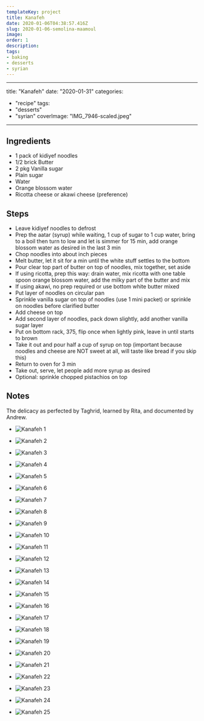 ```yaml
---
templateKey: project
title: Kanafeh
date: 2020-01-06T04:38:57.416Z
slug: 2020-01-06-semolina-maamoul
image:
order: 1
description:
tags:
- baking
- desserts
- syrian
---
```




---
title: "Kanafeh"
date: "2020-01-31"
categories: 
  - "recipe"
tags: 
  - "desserts"
  - "syrian"
coverImage: "IMG_7946-scaled.jpeg"
---

## Ingredients

- 1 pack of kidiyef noodles
- 1/2 brick Butter
- 2 pkg Vanilla sugar
- Plain sugar
- Water
- Orange blossom water
- Ricotta cheese or akawi cheese (preference)

## Steps

- Leave kidiyef noodles to defrost
- Prep the aatar (syrup) while waiting, 1 cup of sugar to 1 cup water, bring to a boil then turn to low and let is simmer for 15 min, add orange blossom water as desired in the last 3 min
- Chop noodles into about inch pieces
- Melt butter, let it sit for a min until the white stuff settles to the bottom
- Pour clear top part of butter on top of noodles, mix together, set aside
- If using ricotta, prep this way: drain water, mix ricotta with one table spoon orange blossom water, add the milky part of the butter and mix
- If using akawi, no prep required or use bottom white butter mixed
- Put layer of noodles on circular pan
- Sprinkle vanilla sugar on top of noodles (use 1 mini packet) or sprinkle on noodles before clarified butter
- Add cheese on top
- Add second layer of noodles, pack down slightly, add another vanilla sugar layer
- Put on bottom rack, 375, flip once when lightly pink, leave in until starts to brown
- Take it out and pour half a cup of syrup on top (important because noodles and cheese are NOT sweet at all, will taste like bread if you skip this)
- Return to oven for 3 min
- Take out, serve, let people add more syrup as desired
- Optional: sprinkle chopped pistachios on top

## Notes

The delicacy as perfected by Taghrid, learned by Rita, and documented by Andrew.

- ![Kanafeh 1](images/IMG_7895-1024x768.jpeg)
    
- ![Kanafeh 2](images/IMG_7898-1024x768.jpeg)
    
- ![Kanafeh 3](images/IMG_7905-1024x768.jpeg)
    
- ![Kanafeh 4](images/IMG_7906-1024x768.jpeg)
    
- ![Kanafeh 5](images/IMG_7907-1024x768.jpeg)
    
- ![Kanafeh 6](images/IMG_7909-1024x768.jpeg)
    
- ![Kanafeh 7](images/IMG_7911-1024x768.jpeg)
    
- ![Kanafeh 8](images/IMG_7913-1024x768.jpeg)
    
- ![Kanafeh 9](images/IMG_7915-1024x768.jpeg)
    
- ![Kanafeh 10](images/IMG_7916-1024x768.jpeg)
    
- ![Kanafeh 11](images/IMG_7918-1024x768.jpeg)
    
- ![Kanafeh 12](images/IMG_7921-1024x768.jpeg)
    
- ![Kanafeh 13](images/IMG_7922-1024x768.jpeg)
    
- ![Kanafeh 14](images/IMG_7925-1024x768.jpeg)
    
- ![Kanafeh 15](images/IMG_7927-1024x768.jpeg)
    
- ![Kanafeh 16](images/IMG_7929-1024x768.jpeg)
    
- ![Kanafeh 17](images/IMG_7932-1024x768.jpeg)
    
- ![Kanafeh 18](images/IMG_7933-1024x768.jpeg)
    
- ![Kanafeh 19](images/IMG_7934-1024x768.jpeg)
    
- ![Kanafeh 20](images/IMG_7937-1024x768.jpeg)
    
- ![Kanafeh 21](images/IMG_7941-1024x768.jpeg)
    
- ![Kanafeh 22](images/IMG_7942-1024x768.jpeg)
    
- ![Kanafeh 23](images/IMG_7944-1024x768.jpeg)
    
- ![Kanafeh 24](images/IMG_7946-1024x768.jpeg)
    
- ![Kanafeh 25](images/IMG_7958-1024x768.jpeg)
